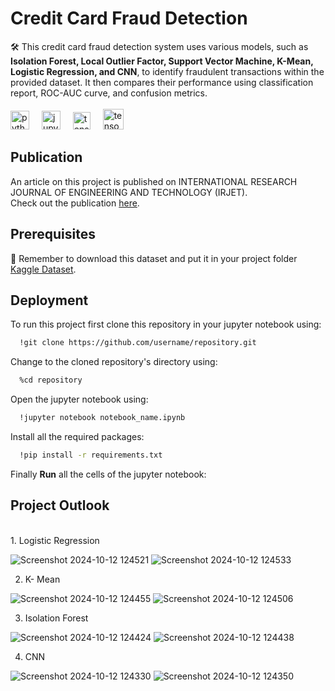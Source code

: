 # Credit Card Fraud Detection

🛠️ This credit card fraud detection system uses various models, such as **Isolation Forest, Local Outlier Factor, Support Vector Machine, K-Mean, Logistic Regression, and CNN**, to identify fraudulent transactions within the provided dataset. It then compares their performance using classification report, ROC-AUC curve, and confusion metrics.<br>
<br><img src="https://cdn.jsdelivr.net/gh/devicons/devicon/icons/python/python-original.svg" height="30" alt="python logo"  />
<img width="12" />
<img src="https://cdn.jsdelivr.net/gh/devicons/devicon/icons/jupyter/jupyter-original.svg" height="30" alt="jupyter logo"  />
<img width="12" />
<img src="https://upload.wikimedia.org/wikipedia/commons/0/05/Scikit_learn_logo_small.svg" height="28" alt="tensorflow logo"  />
<img width="12" />
<img src="https://www.silicon.co.uk/wp-content/uploads/2013/06/nvidia-cuda-1280x720.jpg" height="33" alt="tensorflow logo"  />

## Publication

An article on this project is published on INTERNATIONAL RESEARCH JOURNAL OF ENGINEERING AND TECHNOLOGY (IRJET).<br> Check out the publication [here](https://www.irjet.net/archives/V11/i10/IRJET-V11I1052.pdf).

## Prerequisites

🚨 Remember to download this dataset and put it in your project folder [Kaggle Dataset](https://www.kaggle.com/datasets/kartik2112/fraud-detection).

## Deployment

To run this project first clone this repository in your jupyter notebook using:

```bash
  !git clone https://github.com/username/repository.git
```
Change to the cloned repository's directory using:

```bash
  %cd repository
```

Open the jupyter notebook using:
```bash
  !jupyter notebook notebook_name.ipynb
```

Install all the required packages:
```bash
  !pip install -r requirements.txt
```

Finally **Run** all the cells of the jupyter notebook:


## Project Outlook
<br>
1. Logistic Regression


![Screenshot 2024-10-12 124521](https://github.com/user-attachments/assets/d08ea1a8-f524-4f90-a84a-96c82699bd66)
![Screenshot 2024-10-12 124533](https://github.com/user-attachments/assets/92d915c8-5a1c-4551-b2ec-b722c8fd34a0)

2. K- Mean

![Screenshot 2024-10-12 124455](https://github.com/user-attachments/assets/ef678aaa-47e7-4e3b-a3e4-766eecd16d94)
![Screenshot 2024-10-12 124506](https://github.com/user-attachments/assets/2cf01af0-3fda-4a16-ac4d-ee2128a08954)



3. Isolation Forest

![Screenshot 2024-10-12 124424](https://github.com/user-attachments/assets/5aa869a1-9594-40d4-82cf-40b4247467f6)
![Screenshot 2024-10-12 124438](https://github.com/user-attachments/assets/fa2efb8f-d5b5-4554-8ec7-c623c9a1ad58)


4. CNN

![Screenshot 2024-10-12 124330](https://github.com/user-attachments/assets/6928c8f8-4793-4a65-8adf-d29031471ea5)
![Screenshot 2024-10-12 124350](https://github.com/user-attachments/assets/174818e6-9912-4a51-b8b7-1fc4f4cd9b1e)

